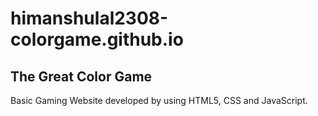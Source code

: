 # himanshulal2308-colorgame.github.io
## The Great Color Game
Basic Gaming Website developed by using HTML5, CSS and JavaScript.
